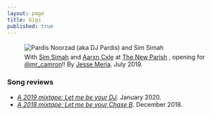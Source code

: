 ```yaml
---
layout: page
title: Gigs
published: true
---
```


<figure>
<img src="../files/pics/djing.jpg" alt="Pardis Noorzad (aka DJ Pardis) and Sim Simah" title="Pardis Noorzad (aka DJ Pardis) and Sim Simah" style="margin:5px 0px">
<figcaption>With <a href="https://soundcloud.com/ohsimsimah" target="_blank">Sim Simah</a> and <a href="https://soundcloud.com/ohsimsimah/flavor-feat-aarxn-cxle-adn-rd" target="_blank">Aarxn Cxle</a> at <a href="https://www.thenewparish.com/" target="_blank">The New Parish</a> , opening for <a href="https://www.instagram.com/mr_camron/?hl=en" target="_blank">@mr_camron</a>!! By <a href="https://photos.meria.agency/" target="_blank">Jesse Meria</a>. July 2019.</figcaption>
</figure>

### Song reviews

- <em><a href="https://medium.com/@djpardis/a-2019-mixtape-6a910e8b4771" target="_blank">A 2019 mixtape: Let me be your DJ</a></em>. January 2020.
- <em><a href="https://medium.com/@djpardis/a-2018-mixtape-fac340db5e11" target="_blank">A 2018 mixtape: Let me be your Chase B</a></em>. December 2018.
